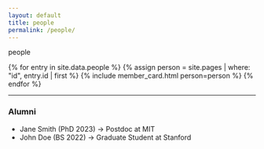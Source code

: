 ```yaml
---
layout: default
title: people
permalink: /people/
---
```

people

{% for entry in site.data.people %}
  {% assign person = site.pages | where: "id", entry.id | first %}
  {% include member_card.html person=person %}
{% endfor %}

---

### Alumni

<!-- You can load alumni from a separate list or manually add below -->
<ul>
  <li>Jane Smith (PhD 2023) → Postdoc at MIT</li>
  <li>John Doe (BS 2022) → Graduate Student at Stanford</li>
</ul>